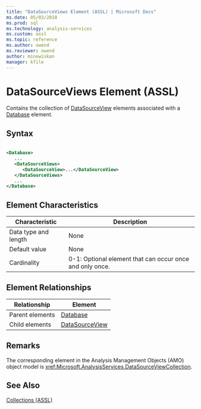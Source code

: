 ```yaml
---
title: "DataSourceViews Element (ASSL) | Microsoft Docs"
ms.date: 05/03/2018
ms.prod: sql
ms.technology: analysis-services
ms.custom: assl
ms.topic: reference
ms.author: owend
ms.reviewer: owend
author: minewiskan
manager: kfile
---
```

# DataSourceViews Element (ASSL)

  Contains the collection of [DataSourceView](../../../analysis-services/scripting/objects/datasourceview-element-assl.md) elements associated with a [Database](../../../analysis-services/scripting/objects/database-element-assl.md) element.  
  
## Syntax  
  
```xml  
  
<Database>  
   ...  
   <DataSourceViews>  
      <DataSourceView>...</DataSourceView>  
   </DataSourceViews>  
   ...  
</Database>  
```  
  
## Element Characteristics  
  
|Characteristic|Description|  
|--------------------|-----------------|  
|Data type and length|None|  
|Default value|None|  
|Cardinality|0-1: Optional element that can occur once and only once.|  
  
## Element Relationships  
  
|Relationship|Element|  
|------------------|-------------|  
|Parent elements|[Database](../../../analysis-services/scripting/objects/database-element-assl.md)|  
|Child elements|[DataSourceView](../../../analysis-services/scripting/objects/datasourceview-element-assl.md)|  
  
## Remarks  
 The corresponding element in the Analysis Management Objects (AMO) object model is <xref:Microsoft.AnalysisServices.DataSourceViewCollection>.  
  
## See Also  
 [Collections &#40;ASSL&#41;](../../../analysis-services/scripting/collections/collections-assl.md)  
  
  
